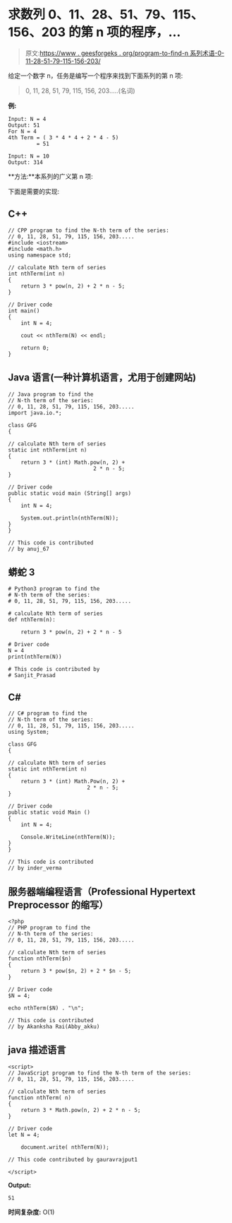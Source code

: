 # 求数列 0、11、28、51、79、115、156、203 的第 n 项的程序，…

> 原文:[https://www . geesforgeks . org/program-to-find-n 系列术语-0-11-28-51-79-115-156-203/](https://www.geeksforgeeks.org/program-to-find-nth-term-of-series-0-11-28-51-79-115-156-203/)

给定一个数字 n，任务是编写一个程序来找到下面系列的第 n 项:

> 0, 11, 28, 51, 79, 115, 156, 203…..(名词)

**例:**

```
Input: N = 4
Output: 51
For N = 4
4th Term = ( 3 * 4 * 4 + 2 * 4 - 5) 
         = 51

Input: N = 10
Output: 314
```

**方法:**本系列的广义第 n 项:

下面是需要的实现:

## C++

```
// CPP program to find the N-th term of the series:
// 0, 11, 28, 51, 79, 115, 156, 203.....
#include <iostream>
#include <math.h>
using namespace std;

// calculate Nth term of series
int nthTerm(int n)
{
    return 3 * pow(n, 2) + 2 * n - 5;
}

// Driver code
int main()
{
    int N = 4;

    cout << nthTerm(N) << endl;

    return 0;
}
```

## Java 语言(一种计算机语言，尤用于创建网站)

```
// Java program to find the
// N-th term of the series:
// 0, 11, 28, 51, 79, 115, 156, 203.....
import java.io.*;

class GFG
{

// calculate Nth term of series
static int nthTerm(int n)
{
    return 3 * (int) Math.pow(n, 2) +
                           2 * n - 5;
}

// Driver code
public static void main (String[] args)
{
    int N = 4;

    System.out.println(nthTerm(N));
}
}

// This code is contributed
// by anuj_67
```

## 蟒蛇 3

```
# Python3 program to find the
# N-th term of the series:
# 0, 11, 28, 51, 79, 115, 156, 203.....

# calculate Nth term of series
def nthTerm(n):

    return 3 * pow(n, 2) + 2 * n - 5

# Driver code
N = 4
print(nthTerm(N))

# This code is contributed by
# Sanjit_Prasad
```

## C#

```
// C# program to find the
// N-th term of the series:
// 0, 11, 28, 51, 79, 115, 156, 203.....
using System;

class GFG
{

// calculate Nth term of series
static int nthTerm(int n)
{
    return 3 * (int) Math.Pow(n, 2) +
                         2 * n - 5;
}

// Driver code
public static void Main ()
{
    int N = 4;

    Console.WriteLine(nthTerm(N));
}
}

// This code is contributed
// by inder_verma
```

## 服务器端编程语言（Professional Hypertext Preprocessor 的缩写）

```
<?php
// PHP program to find the
// N-th term of the series:
// 0, 11, 28, 51, 79, 115, 156, 203.....

// calculate Nth term of series
function nthTerm($n)
{
    return 3 * pow($n, 2) + 2 * $n - 5;
}

// Driver code
$N = 4;

echo nthTerm($N) . "\n";

// This code is contributed
// by Akanksha Rai(Abby_akku)
```

## java 描述语言

```
<script>
// JavaScript program to find the N-th term of the series:
// 0, 11, 28, 51, 79, 115, 156, 203.....

// calculate Nth term of series
function nthTerm( n)
{
    return 3 * Math.pow(n, 2) + 2 * n - 5;
}

// Driver code
let N = 4;

    document.write( nthTerm(N));

// This code contributed by gauravrajput1

</script>
```

**Output:** 

```
51
```

**时间复杂度:** O(1)